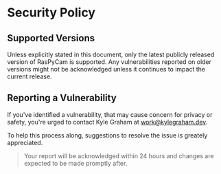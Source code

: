 # Security Policy

## Supported Versions

Unless explicitly stated in this document, only the latest publicly released version of RasPyCam is supported. Any vulnerabilities reported on older versions might not be acknowledged unless it continues to impact the current release. 

## Reporting a Vulnerability

If you've identified a vulnerability, that may cause concern for privacy or safety, you're urged to contact Kyle Graham at [work@kylegraham.dev](mailto:work@kylegraham.dev). 

To help this process along, suggestions to resolve the issue is greately appreciated. 

> Your report will be acknowledged within 24 hours and changes are expected to be made promptly after. 
